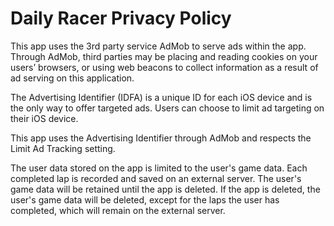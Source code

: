 # Daily Racer Privacy Policy

This app uses the 3rd party service AdMob to serve ads within the app. Through AdMob, third parties may be placing and reading cookies on your users’ browsers, or using web beacons to collect information as a result of ad serving on this application.

The Advertising Identifier (IDFA) is a unique ID for each iOS device and is the only way to offer targeted ads. Users can choose to limit ad targeting on their iOS device.

This app uses the Advertising Identifier through AdMob and respects the Limit Ad Tracking setting.

The user data stored on the app is limited to the user's game data. Each completed lap is recorded and saved on an external server. The user's game data will be retained until the app is deleted. If the app is deleted, the user's game data will be deleted, except for the laps the user has completed, which will remain on the external server.
